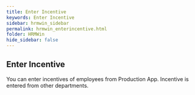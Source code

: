 ```yaml
---
title: Enter Incentive
keywords: Enter Incentive
sidebar: hrmwin_sidebar
permalink: hrmwin_enterincentive.html
folder: HRMWin   
hide_sidebar: false
---
```


## Enter Incentive

You can enter incentives of employees from Production App. Incentive is entered from other departments.
